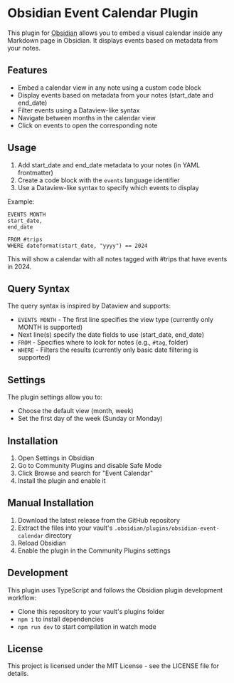 # Obsidian Event Calendar Plugin

This plugin for [Obsidian](https://obsidian.md) allows you to embed a visual calendar inside any Markdown page in Obsidian. It displays events based on metadata from your notes.

## Features

- Embed a calendar view in any note using a custom code block
- Display events based on metadata from your notes (start_date and end_date)
- Filter events using a Dataview-like syntax
- Navigate between months in the calendar view
- Click on events to open the corresponding note

## Usage

1. Add start_date and end_date metadata to your notes (in YAML frontmatter)
2. Create a code block with the `events` language identifier
3. Use a Dataview-like syntax to specify which events to display

Example:

```events
EVENTS MONTH  
start_date,  
end_date  
  
FROM #trips  
WHERE dateformat(start_date, "yyyy") == 2024
```

This will show a calendar with all notes tagged with #trips that have events in 2024.

## Query Syntax

The query syntax is inspired by Dataview and supports:

- `EVENTS MONTH` - The first line specifies the view type (currently only MONTH is supported)
- Next line(s) specify the date fields to use (start_date, end_date)
- `FROM` - Specifies where to look for notes (e.g., `#tag`, folder)
- `WHERE` - Filters the results (currently only basic date filtering is supported)

## Settings

The plugin settings allow you to:

- Choose the default view (month, week)
- Set the first day of the week (Sunday or Monday)

## Installation

1. Open Settings in Obsidian
2. Go to Community Plugins and disable Safe Mode
3. Click Browse and search for "Event Calendar"
4. Install the plugin and enable it

## Manual Installation

1. Download the latest release from the GitHub repository
2. Extract the files into your vault's `.obsidian/plugins/obsidian-event-calendar` directory
3. Reload Obsidian
4. Enable the plugin in the Community Plugins settings

## Development

This plugin uses TypeScript and follows the Obsidian plugin development workflow:

- Clone this repository to your vault's plugins folder
- `npm i` to install dependencies
- `npm run dev` to start compilation in watch mode

## License

This project is licensed under the MIT License - see the LICENSE file for details.
